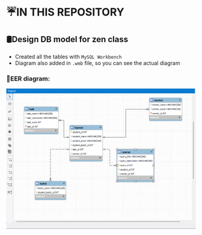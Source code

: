 # ☔IN THIS REPOSITORY

## 🛢Design DB model for zen class

+ Created all the tables with `MySQL Workbench`
+ Diagram also added in `.wmb` file, so you can see the actual diagram 

### 🔀EER diagram:
![Get Started](./public/EER%20diagram%20screen%20shot%20.png)